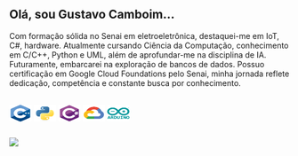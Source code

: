 ## Olá, sou Gustavo Camboim...

Com formação sólida no Senai em eletroeletrônica, destaquei-me em IoT, C#, hardware. Atualmente cursando Ciência da Computação, conhecimento em C/C++, Python e UML, além de aprofundar-me na disciplina de IA. Futuramente, embarcarei na exploração de bancos de dados. Possuo certificação em Google Cloud Foundations pelo Senai, minha jornada reflete dedicação, competência e constante busca por conhecimento.


<div style="display: inline_block"><br>
  <img align="center" alt="t0xs-Python" height="30" width="40" src="https://github.com/devicons/devicon/blob/master/icons/cplusplus/cplusplus-original.svg">
  <img align="center" alt="t0xs-Python" height="30" width="40" src="https://raw.githubusercontent.com/devicons/devicon/master/icons/python/python-original.svg">
  <img align="center" alt="t0xs-Csharp" height="30" width="40" src="https://raw.githubusercontent.com/devicons/devicon/master/icons/csharp/csharp-original.svg">
  <img align="center" alt="t0xs-Python" height="30" width="40" src="https://github.com/devicons/devicon/blob/master/icons/googlecloud/googlecloud-original.svg">
  <img align="center" alt="t0xs-Python" height="30" width="40" src="https://github.com/devicons/devicon/blob/master/icons/arduino/arduino-original-wordmark.svg">
</div>
  
  ##
 
<div> 
  <a href="https://www.linkedin.com/in/gustavo-camboim-b75614287/" target="_blank"><img src="https://img.shields.io/badge/-LinkedIn-%230077B5?style=for-the-badge&logo=linkedin&logoColor=white" target="_blank"></a> 
  
</div>
